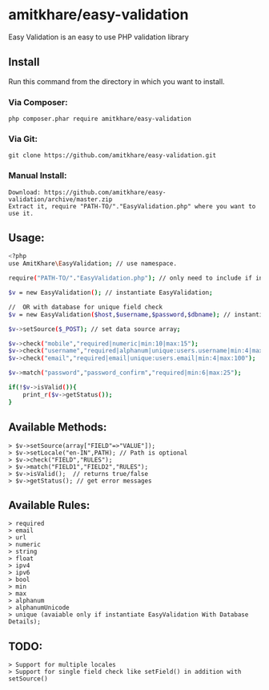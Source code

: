 # amitkhare/easy-validation
Easy Validation is an easy to use PHP validation library

## Install

Run this command from the directory in which you want to install.

### Via Composer:

    php composer.phar require amitkhare/easy-validation

### Via Git:

    git clone https://github.com/amitkhare/easy-validation.git

### Manual Install:

    Download: https://github.com/amitkhare/easy-validation/archive/master.zip
    Extract it, require "PATH-TO/"."EasyValidation.php" where you want to use it.

## Usage:
```sh
<?php
use AmitKhare\EasyValidation; // use namespace.

require("PATH-TO/"."EasyValidation.php"); // only need to include if installed manually.

$v = new EasyValidation(); // instantiate EasyValidation;

//  OR with database for unique field check
$v = new EasyValidation($host,$username,$password,$dbname); // instantiate EasyValidation With Database features;

$v->setSource($_POST); // set data source array;

$v->check("mobile","required|numeric|min:10|max:15");
$v->check("username","required|alphanum|unique:users.username|min:4|max:20");
$v->check("email","required|email|unique:users.email|min:4|max:100");

$v->match("password","password_confirm","required|min:6|max:25");

if(!$v->isValid()){
    print_r($v->getStatus());
}
```
## Available Methods:
    > $v->setSource(array["FIELD"=>"VALUE"]);
    > $v->setLocale("en-IN",PATH); // Path is optional
    > $v->check("FIELD","RULES");
    > $v->match("FIELD1","FIELD2","RULES");
    > $v->isValid();  // returns true/false
    > $v->getStatus(); // get error messages

## Available Rules:
    > required
    > email
    > url
    > numeric
    > string
    > float
    > ipv4
    > ipv6
    > bool
    > min
    > max
    > alphanum
    > alphanumUnicode
    > unique (avaiable only if instantiate EasyValidation With Database Details);
## TODO:
    > Support for multiple locales
    > Support for single field check like setField() in addition with setSource()
